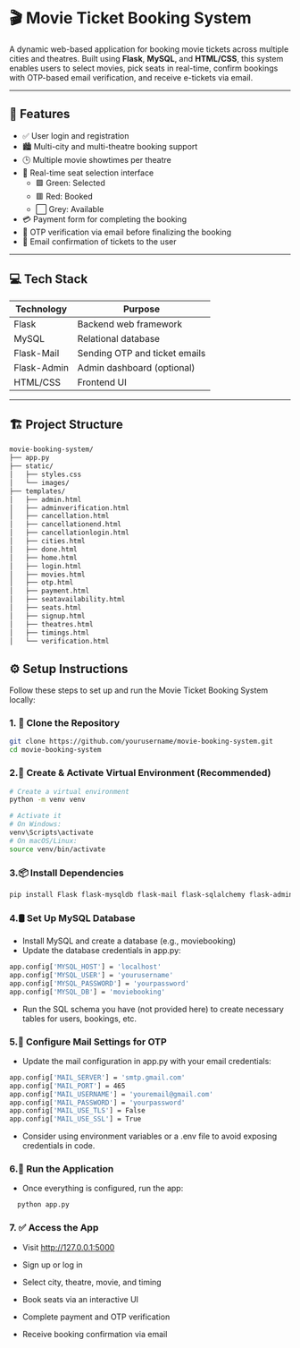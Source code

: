 # 🎬 Movie Ticket Booking System

A dynamic web-based application for booking movie tickets across multiple cities and theatres. Built using **Flask**, **MySQL**, and **HTML/CSS**, this system enables users to select movies, pick seats in real-time, confirm bookings with OTP-based email verification, and receive e-tickets via email.

---

## 🚀 Features

- ✅ User login and registration
- 🏙️ Multi-city and multi-theatre booking support
- 🕒 Multiple movie showtimes per theatre
- 💺 Real-time seat selection interface
  - 🟩 Green: Selected
  - 🟥 Red: Booked
  - ⬜ Grey: Available
- 💳 Payment form for completing the booking
- 🔐 OTP verification via email before finalizing the booking
- 📩 Email confirmation of tickets to the user

---

## 💻 Tech Stack

| Technology       | Purpose                         |
|------------------|----------------------------------|
| Flask            | Backend web framework           |
| MySQL            | Relational database             |
| Flask-Mail       | Sending OTP and ticket emails   |
| Flask-Admin      | Admin dashboard (optional)      |
| HTML/CSS         | Frontend UI                     |

---

## 🏗️ Project Structure
```bash
movie-booking-system/
├── app.py
├── static/
│   ├── styles.css
│   └── images/
├── templates/
│   ├── admin.html
│   ├── adminverification.html
│   ├── cancellation.html
│   ├── cancellationend.html
│   ├── cancellationlogin.html
│   ├── cities.html
│   ├── done.html
│   ├── home.html
│   ├── login.html
│   ├── movies.html
│   ├── otp.html
│   ├── payment.html
│   ├── seatavailability.html
│   ├── seats.html
│   ├── signup.html
│   ├── theatres.html
│   ├── timings.html
│   └── verification.html

```
## ⚙️ Setup Instructions

Follow these steps to set up and run the Movie Ticket Booking System locally:

### 1. 🔁 Clone the Repository

```bash
git clone https://github.com/yourusername/movie-booking-system.git
cd movie-booking-system
```
### 2.🐍 Create & Activate Virtual Environment (Recommended)
```bash
# Create a virtual environment
python -m venv venv

# Activate it
# On Windows:
venv\Scripts\activate
# On macOS/Linux:
source venv/bin/activate
```
### 3.📦 Install Dependencies
```bash
pip install Flask flask-mysqldb flask-mail flask-sqlalchemy flask-admin

```
### 4.🛢️ Set Up MySQL Database
- Install MySQL and create a database (e.g., moviebooking)
- Update the database credentials in app.py:
```bash
app.config['MYSQL_HOST'] = 'localhost'
app.config['MYSQL_USER'] = 'yourusername'
app.config['MYSQL_PASSWORD'] = 'yourpassword'
app.config['MYSQL_DB'] = 'moviebooking'

```
- Run the SQL schema you have (not provided here) to create necessary tables for users, bookings, etc.
### 5.📧 Configure Mail Settings for OTP
- Update the mail configuration in app.py with your email credentials:
```bash
app.config['MAIL_SERVER'] = 'smtp.gmail.com'
app.config['MAIL_PORT'] = 465
app.config['MAIL_USERNAME'] = 'youremail@gmail.com'
app.config['MAIL_PASSWORD'] = 'yourpassword'
app.config['MAIL_USE_TLS'] = False
app.config['MAIL_USE_SSL'] = True

```
- Consider using environment variables or a .env file to avoid exposing credentials in code.
### 6.🚀 Run the Application
- Once everything is configured, run the app:
```bash
  python app.py

```
### 7. ✅ Access the App
- Visit http://127.0.0.1:5000

- Sign up or log in

- Select city, theatre, movie, and timing

- Book seats via an interactive UI

- Complete payment and OTP verification

- Receive booking confirmation via email
